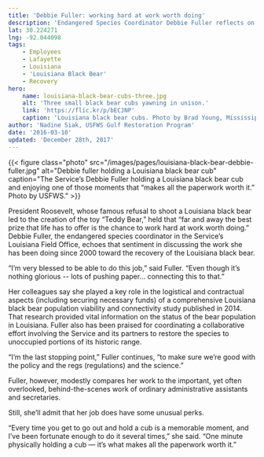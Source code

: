 ```yaml
---
title: 'Debbie Fuller: working hard at work worth doing'
description: 'Endangered Species Coordinator Debbie Fuller reflects on the opportunity to work hard at work worth doing: to help the threatened Louisiana black bear population recover.'
lat: 30.224271
lng: -92.044098
tags:
    - Employees
    - Lafayette
    - Louisiana
    - 'Louisiana Black Bear'
    - Recovery
hero:
    name: louisiana-black-bear-cubs-three.jpg
    alt: 'Three small black bear cubs yawning in unison.'
    link: 'https://flic.kr/p/bECJNP'
    caption: 'Louisiana black bear cubs. Photo by Brad Young, Mississippi Department of Wildlife, Fisheries and Parks.'
author: 'Nadine Siak, USFWS Gulf Restoration Program'
date: '2016-03-10'
updated: 'December 28th, 2017'
---
```


{{< figure class="photo" src="/images/pages/louisiana-black-bear-debbie-fuller.jpg" alt="Debbie fuller holding a Louisiana black bear cub" caption="The Service’s Debbie Fuller holding a Louisiana black bear cub and enjoying one of those moments that “makes all the paperwork worth it.” Photo by USFWS." >}}

President Roosevelt, whose famous refusal to shoot a Louisiana black bear led to the creation of the toy “Teddy Bear,” held that “far and away the best prize that life has to offer is the chance to work hard at work worth doing.” Debbie Fuller, the endangered species coordinator in the Service’s Louisiana Field Office, echoes that sentiment in discussing the work she has been doing since 2000 toward the recovery of the Louisiana black bear.

“I’m very blessed to be able to do this job,” said Fuller. “Even though it’s nothing glorious -- lots of pushing paper... connecting this to that.”

Her colleagues say she played a key role in the logistical and contractual aspects (including securing necessary funds) of a comprehensive Louisiana black bear population viability and connectivity study published in 2014. That research provided vital information on the status of the bear population in Louisiana. Fuller also has been praised for coordinating a collaborative effort involving the Service and its partners to restore the species to unoccupied portions of its historic range.

“I’m the last stopping point,” Fuller continues, “to make sure we’re good with the policy and the regs (regulations) and the science.”

Fuller, however, modestly compares her work to the important, yet often overlooked, behind-the-scenes work of ordinary administrative assistants and secretaries.

Still, she’ll admit that her job does have some unusual perks.

“Every time you get to go out and hold a cub is a memorable moment, and I’ve been fortunate enough to do it several times,” she said. “One minute physically holding a cub &mdash; it’s what makes all the paperwork worth it.”
